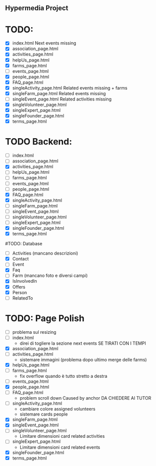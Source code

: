 ## Hypermedia Project

# TODO:
- [x] index.html                Next events missing
- [x] association_page.html
- [x] activities_page.html
- [x] helpUs_page.html
- [x] farms_page.html
- [ ] events_page.html
- [x] people_page.html
- [x] FAQ_page.html            
- [x] singleActivity_page.html  Related events missing + farms
- [x] singleFarm_page.html      Related events missing
- [ ] singleEvent_page.html     Related activities missing
- [x] singleVolunteer_page.html
- [x] singleExpert_page.html
- [x] singleFounder_page.html
- [x] terms_page.html

# TODO Backend:
- [ ] index.html               
- [ ] association_page.html
- [x] activities_page.html
- [ ] helpUs_page.html
- [ ] farms_page.html
- [ ] events_page.html
- [ ] people_page.html
- [x] FAQ_page.html
- [x] singleActivity_page.html
- [ ] singleFarm_page.html
- [ ] singleEvent_page.html
- [ ] singleVolunteer_page.html
- [ ] singleExpert_page.html
- [x] singleFounder_page.html
- [x] terms_page.html

#TODO: Database
- [ ] Activities (mancano descrizioni)
- [x] Contact
- [ ] Event
- [x] Faq
- [ ] Farm (mancano foto e diversi campi)
- [x] IsInvolvedIn
- [x] Offers
- [x] Person
- [ ] RelatedTo

# TODO: Page Polish
- [ ] problema sul resizing
- [ ] index.html
    - direi di togliere la sezione next events SE TIRATI CON I TEMPI
- [x] association_page.html
- [ ] activities_page.html
    - sistemare immagini (problema dopo ultimo merge delle farms)
- [x] helpUs_page.html
- [ ] farms_page.html
    - fix overflow quando è tutto stretto a destra
- [ ] events_page.html
- [x] people_page.html
- [ ] FAQ_page.html                 
    - problem scroll down  Caused by anchor DA CHIEDERE AI TUTOR
- [ ] singleActivity_page.html      
    - cambiare colore assigned volunteers
    - sistemare cards people
- [x] singleFarm_page.html
- [x] singleEvent_page.html
- [ ] singleVolunteer_page.html 
    - Limitare dimensioni card related activities
- [ ] singleExpert_page.html
    - Limitare dimensioni card related events
- [x] singleFounder_page.html 
- [x] terms_page.html